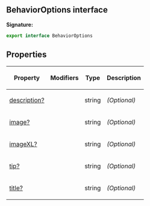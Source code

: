 
## BehaviorOptions interface

**Signature:**

```typescript
export interface BehaviorOptions 
```

## Properties

<table><thead><tr><th>

Property


</th><th>

Modifiers


</th><th>

Type


</th><th>

Description


</th></tr></thead>
<tbody><tr><td>

[description?](/reference/behavioroptions/description.md)


</td><td>


</td><td>

string


</td><td>

_(Optional)_


</td></tr>
<tr><td>

[image?](/reference/behavioroptions/image.md)


</td><td>


</td><td>

string


</td><td>

_(Optional)_


</td></tr>
<tr><td>

[imageXL?](/reference/behavioroptions/imagexl.md)


</td><td>


</td><td>

string


</td><td>

_(Optional)_


</td></tr>
<tr><td>

[tip?](/reference/behavioroptions/tip.md)


</td><td>


</td><td>

string


</td><td>

_(Optional)_


</td></tr>
<tr><td>

[title?](/reference/behavioroptions/title.md)


</td><td>


</td><td>

string


</td><td>

_(Optional)_


</td></tr>
</tbody></table>
